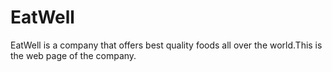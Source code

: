 # EatWell
EatWell is a company that offers best quality foods all over the world.This is the web page of the company.
